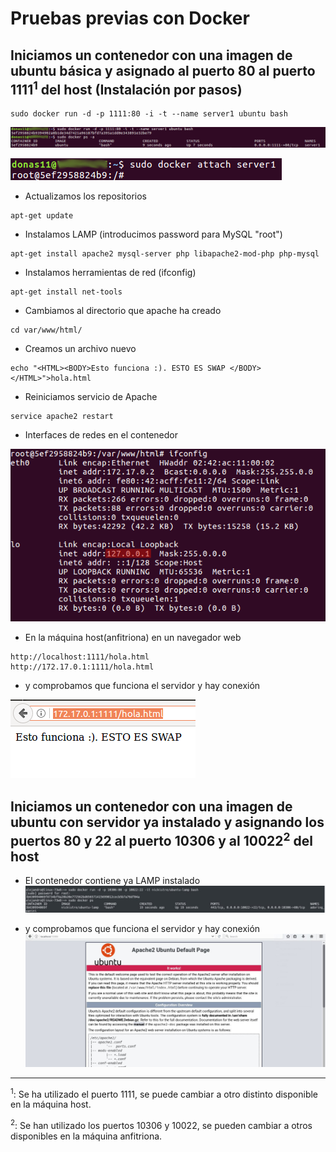 # Pruebas previas con Docker
## Iniciamos un contenedor con una imagen de ubuntu básica y asignado al puerto 80 al puerto 1111<sup>1</sup> del host (Instalación por pasos) 
~~~
sudo docker run -d -p 1111:80 -i -t --name server1 ubuntu bash
~~~

![img](./imágenes/1.png)

![img](./imágenes/2.png)

  * Actualizamos los repositorios
~~~
apt-get update
~~~
  * Instalamos LAMP (introducimos password para MySQL "root")
~~~
apt-get install apache2 mysql-server php libapache2-mod-php php-mysql
~~~
  * Instalamos herramientas de red (ifconfig)
~~~
apt-get install net-tools
~~~

  * Cambiamos al directorio que apache ha creado
~~~
cd var/www/html/
~~~

  * Creamos un archivo nuevo
~~~
echo "<HTML><BODY>Esto funciona :). ESTO ES SWAP </BODY></HTML>">hola.html
~~~

  * Reiniciamos servicio de Apache
~~~
service apache2 restart
~~~

  * Interfaces de redes en el contenedor

![img](./imágenes/3.png)

  * En la máquina host(anfitriona) en un navegador web
~~~
http://localhost:1111/hola.html
http://172.17.0.1:1111/hola.html
~~~

  *  y comprobamos que funciona el servidor y hay conexión

![img](./imágenes/4.png)

##  Iniciamos un contenedor con una imagen de ubuntu con servidor ya instalado y asignando los puertos 80 y 22 al puerto 10306 y al 10022<sup>2</sup> del host 
 
 * El contenedor contiene ya LAMP instalado  
![img](./imágenes/5.png)
 
 * y comprobamos que funciona el servidor y hay conexión
![img](./imágenes/6.png)


***
<sup>1</sup>: Se ha utilizado el puerto 1111, se puede cambiar a otro distinto disponible en la máquina host.

<sup>2</sup>: Se han utilizado los puertos 10306 y 10022, se pueden cambiar a otros disponibles en la máquina anfitriona.





